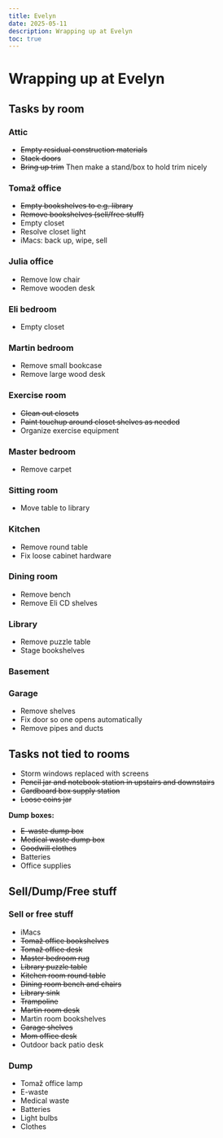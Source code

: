 ```yaml
---
title: Evelyn
date: 2025-05-11
description: Wrapping up at Evelyn
toc: true
---
```


# Wrapping up at Evelyn

## Tasks by room

### Attic

- ~~Empty residual construction materials~~
- ~~Stack doors~~
- ~~Bring up trim~~
  Then make a stand/box to hold trim nicely

### Tomaž office

- ~~Empty bookshelves to e.g. library~~
- ~~Remove bookshelves (sell/free stuff)~~
- Empty closet
- Resolve closet light
- iMacs: back up, wipe, sell

### Julia office

- Remove low chair
- Remove wooden desk

### Eli bedroom

- Empty closet

### Martin bedroom

- Remove small bookcase
- Remove large wood desk

### Exercise room

- ~~Clean out closets~~
- ~~Paint touchup around closet shelves as needed~~
- Organize exercise equipment

### Master bedroom

- Remove carpet

### Sitting room

- Move table to library

### Kitchen

- Remove round table
- Fix loose cabinet hardware

### Dining room

- Remove bench
- Remove Eli CD shelves

### Library

- Remove puzzle table
- Stage bookshelves

### Basement

### Garage

- Remove shelves
- Fix door so one opens automatically
- Remove pipes and ducts

## Tasks not tied to rooms

- Storm windows replaced with screens
- ~~Pencil jar and notebook station in upstairs and downstairs~~
- ~~Cardboard box supply station~~
- ~~Loose coins jar~~

**Dump boxes:**

- ~~E-waste dump box~~
- ~~Medical waste dump box~~
- ~~Goodwill clothes~~
- Batteries
- Office supplies

## Sell/Dump/Free stuff

### Sell or free stuff

- iMacs
- ~~Tomaž office bookshelves~~
- ~~Tomaž office desk~~
- ~~Master bedroom rug~~
- ~~Library puzzle table~~
- ~~Kitchen room round table~~
- ~~Dining room bench and chairs~~
- ~~Library sink~~
- ~~Trampoline~~
- ~~Martin room desk~~
- Martin room bookshelves
- ~~Garage shelves~~
- ~~Mom office desk~~
- Outdoor back patio desk

### Dump

- Tomaž office lamp
- E-waste
- Medical waste
- Batteries
- Light bulbs
- Clothes
